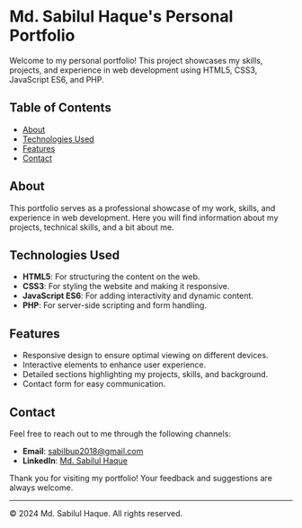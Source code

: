 # Md. Sabilul Haque's Personal Portfolio

Welcome to my personal portfolio! This project showcases my skills, projects, and experience in web development using HTML5, CSS3, JavaScript ES6, and PHP.

## Table of Contents

- [About](#about)
- [Technologies Used](#technologies-used)
- [Features](#features)
- [Contact](#contact)

## About

This portfolio serves as a professional showcase of my work, skills, and experience in web development. Here you will find information about my projects, technical skills, and a bit about me.

## Technologies Used

- **HTML5**: For structuring the content on the web.
- **CSS3**: For styling the website and making it responsive.
- **JavaScript ES6**: For adding interactivity and dynamic content.
- **PHP**: For server-side scripting and form handling.

## Features

- Responsive design to ensure optimal viewing on different devices.
- Interactive elements to enhance user experience.
- Detailed sections highlighting my projects, skills, and background.
- Contact form for easy communication.

## Contact

Feel free to reach out to me through the following channels:

- **Email**: [sabilbup2018@gmail.com](mailto:sabilbup2018@gmail.com)
- **LinkedIn**: [Md. Sabilul Haque](https://www.linkedin.com/in/md-sabilul-haque/)

Thank you for visiting my portfolio! Your feedback and suggestions are always welcome.

---

© 2024 Md. Sabilul Haque. All rights reserved.
